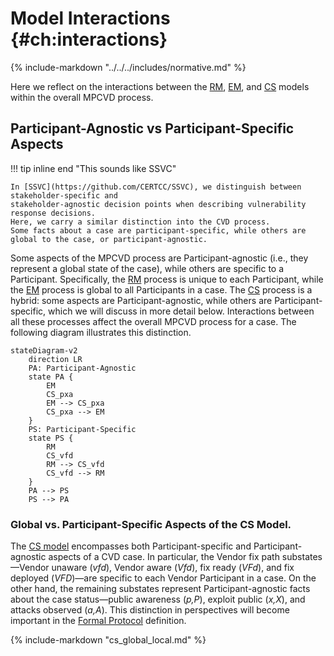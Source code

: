 # Model Interactions {#ch:interactions}

{% include-markdown "../../../includes/normative.md" %}

Here we reflect on the interactions between the [RM](../rm/), [EM](../em/index.md), and [CS](../cs/index.md) models within the
overall MPCVD process.

## Participant-Agnostic vs Participant-Specific Aspects

!!! tip inline end "This sounds like SSVC"

    In [SSVC](https://github.com/CERTCC/SSVC), we distinguish between stakeholder-specific and
    stakeholder-agnostic decision points when describing vulnerability response decisions.
    Here, we carry a similar distinction into the CVD process.
    Some facts about a case are participant-specific, while others are global to the case, or participant-agnostic.

Some aspects of the MPCVD process are Participant-agnostic (i.e., they represent a global state of the case),
while others are specific to a Participant.
Specifically, the [RM](../rm/) process is unique to each Participant, while the
[EM](../em/index.md) process is global to all Participants in a case.
The [CS](../cs/index.md) process is a hybrid: some aspects are Participant-agnostic, while others are
Participant-specific, which we will discuss in more detail below.
Interactions between all these processes affect the overall MPCVD process for a case. 
The following diagram illustrates this distinction.

```mermaid
stateDiagram-v2
    direction LR
    PA: Participant-Agnostic
    state PA {
        EM
        CS_pxa
        EM --> CS_pxa
        CS_pxa --> EM
    }
    PS: Participant-Specific
    state PS {
        RM
        CS_vfd
        RM --> CS_vfd
        CS_vfd --> RM
    }
    PA --> PS
    PS --> PA   
```

### Global vs. Participant-Specific Aspects of the CS Model.

The [CS model](../cs/index.md) encompasses both Participant-specific and Participant-agnostic aspects of a
CVD case. In particular, the Vendor fix path substates&mdash;Vendor unaware (_vfd_),
Vendor aware (_Vfd_), fix ready (_VFd_), and fix deployed (_VFD_)&mdash;are
specific to each Vendor Participant in a case. On the other hand, the
remaining substates represent Participant-agnostic facts about the case
status&mdash;public awareness (_p,P_), exploit public (_x,X_), and attacks
observed (_a,A_). This distinction in perspectives will become
important in the [Formal Protocol](../../formal_protocol/index.md) definition.

{% include-markdown "cs_global_local.md" %}


